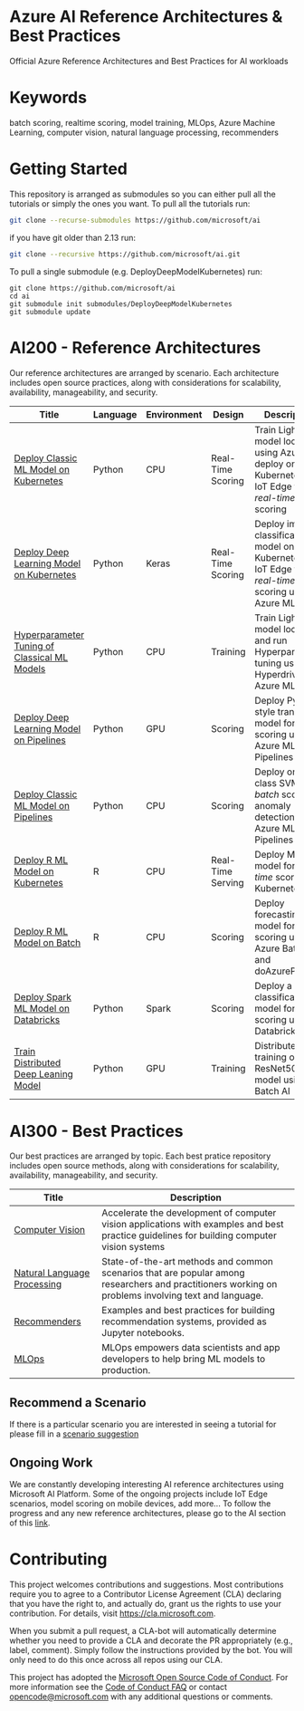 # Azure AI Reference Architectures & Best Practices
Official Azure Reference Architectures and Best Practices for AI workloads 

# Keywords
batch scoring, realtime scoring, model training, MLOps, Azure Machine Learning, computer vision, natural language processing, recommenders

# Getting Started
This repository is arranged as submodules so you can either pull all the tutorials or simply the ones you want. 
To pull all the tutorials run:

```bash
git clone --recurse-submodules https://github.com/microsoft/ai
```

if you have git older than 2.13 run:

```bash
git clone --recursive https://github.com/microsoft/ai.git
```

To pull a single submodule (e.g. DeployDeepModelKubernetes) run:
```
git clone https://github.com/microsoft/ai
cd ai
git submodule init submodules/DeployDeepModelKubernetes
git submodule update
```

# AI200 - Reference Architectures <a name="Reference Architectures"></a>
Our reference architectures are arranged by scenario. Each architecture includes open source practices, along with considerations for scalability, availability, manageability, and security.

| Title                                     | Language | Environment | Design | Description                                                                       | Status                                                                                                                                                                                                                                                                                                              |
|----------------------------------------------|-------------|-------------|-------------|-----------------------------------------------------------------------------------|---------------------------------------------------------------------------------------------------------------------------------------------------------------------------------------------------------------------------------------------------------------------------------------------------------------------|
| [Deploy Classic ML Model on Kubernetes](https://github.com/microsoft/MLAKSDeployAML)       						   | Python | CPU  | Real-Time Scoring| Train LightGBM model locally using Azure ML, deploy on Kubernetes or IoT Edge for _real-time_ scoring                         | [![Build Status](https://dev.azure.com/AZGlobal/Azure%20Global%20CAT%20Engineering/_apis/build/status/AI%20CAT/Python-ML-RealTimeServing?branchName=master)](https://dev.azure.com/AZGlobal/Azure%20Global%20CAT%20Engineering/_build/latest?definitionId=21&branchName=master)
| [Deploy Deep Learning Model on Kubernetes](https://github.com/microsoft/AKSDeploymentTutorialAML)    				   | Python | Keras | Real-Time Scoring| Deploy image classification model on Kubernetes or IoT Edge for _real-time_ scoring using Azure ML             | [![Build Status](https://dev.azure.com/AZGlobal/Azure%20Global%20CAT%20Engineering/_apis/build/status/AI%20CAT/Python-Keras-RealTimeServing?branchName=master)](https://dev.azure.com/AZGlobal/Azure%20Global%20CAT%20Engineering/_build/latest?definitionId=17&branchName=master)
| [Hyperparameter Tuning of Classical ML Models](https://github.com/Microsoft/MLHyperparameterTuning) 				   | Python | CPU  | Training | Train LightGBM model locally and run Hyperparameter tuning using Hyperdrive in Azure ML                            | ![](https://dev.azure.com/customai/MLHyperparameterTuningPipeline/_apis/build/status/Microsoft.MLHyperparameterTuning?branchName=master)                                                                                                                                                                            |
| [Deploy Deep Learning Model on Pipelines](https://github.com/Azure/Batch-Scoring-Deep-Learning-Models-With-AML)      | Python | GPU  | Scoring | Deploy PyTorch style transfer model for _batch_ scoring using Azure ML Pipelines            | [![Build Status](https://dev.azure.com/customai/BatchScoringDeepLearningModelsWithAMLPipeline/_apis/build/status/Azure.Batch-Scoring-Deep-Learning-Models-With-AML?branchName=master)](https://dev.azure.com/customai/BatchScoringDeepLearningModelsWithAMLPipeline/_build/latest?definitionId=9&branchName=master) |
| [Deploy Classic ML Model on Pipelines](https://github.com/Microsoft/AMLBatchScoringPipeline)         				   | Python | CPU  | Scoring | Deploy one-class SVM for _batch_ scoring anomaly detection using Azure ML Pipelines | ![](https://dev.azure.com/customai/AMLBatchScoringPipeline/_apis/build/status/Microsoft.AMLBatchScoringPipeline?branchName=master)                                                                                                                                                                                  |
| [Deploy R ML Model on Kubernetes](https://github.com/Azure/RealtimeRDeployment)         							   | R | CPU | Real-Time Serving       | Deploy ML model for _real-time_ scoring on Kubernetes |  |
| [Deploy R ML Model on Batch](https://github.com/Azure/RBatchScoring)         										   | R | CPU  | Scoring     | Deploy forecasting model for _batch_ scoring using Azure Batch and doAzureParallel |  | 
| [Deploy Spark ML Model on Databricks](https://github.com/Azure/BatchSparkScoringPredictiveMaintenance)         	   | Python | Spark  | Scoring | Deploy a classification model for _batch_ scoring using Databricks |                                                                                                                                                                                 |
| [Train Distributed Deep Leaning Model](https://github.com/Azure/DistributedDeepLearning/)         				   | Python | GPU  | Training | Distributed training of ResNet50 model using Batch AI |                                                                                                                                                                                  |

# AI300 - Best Practices <a name="Best Practices"></a>
Our best practices are arranged by topic. Each best pratice repository includes open source methods, along with considerations for scalability, availability, manageability, and security.

| Title | Description | 
|-------|-------------|
|[Computer Vision](https://github.com/microsoft/computervision)| Accelerate the development of computer vision applications with examples and best practice guidelines for building computer vision systems
|[Natural Language Processing](https://github.com/microsoft/nlp)|State-of-the-art methods and common scenarios that are popular among researchers and practitioners working on problems involving text and language.|
|[Recommenders](https://github.com/microsoft/recommenders)| Examples and best practices for building recommendation systems, provided as Jupyter notebooks.| 
|[MLOps](https://github.com/microsoft/MLOps)| MLOps empowers data scientists and app developers to help bring ML models to production. |


## Recommend a Scenario
If there is a particular scenario you are interested in seeing a tutorial for please fill in a [scenario suggestion](https://github.com/Microsoft/AIReferenceArchitectures/issues/new?assignees=&labels=&template=scenario_request.md&title=%5BSCENARIO%5D)

## Ongoing Work
We are constantly developing interesting AI reference architectures using Microsoft AI Platform. Some of the ongoing projects include IoT Edge scenarios, model scoring on mobile devices, add more... To follow the progress and any new reference architectures, please go to the AI section of this [link](https://docs.microsoft.com/en-us/azure/architecture/reference-architectures/).

# Contributing

This project welcomes contributions and suggestions.  Most contributions require you to agree to a
Contributor License Agreement (CLA) declaring that you have the right to, and actually do, grant us
the rights to use your contribution. For details, visit https://cla.microsoft.com.

When you submit a pull request, a CLA-bot will automatically determine whether you need to provide
a CLA and decorate the PR appropriately (e.g., label, comment). Simply follow the instructions
provided by the bot. You will only need to do this once across all repos using our CLA.

This project has adopted the [Microsoft Open Source Code of Conduct](https://opensource.microsoft.com/codeofconduct/).
For more information see the [Code of Conduct FAQ](https://opensource.microsoft.com/codeofconduct/faq/) or
contact [opencode@microsoft.com](mailto:opencode@microsoft.com) with any additional questions or comments.
